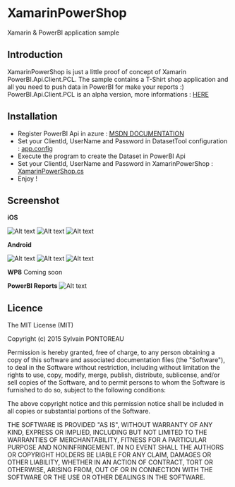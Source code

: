 XamarinPowerShop
=======

Xamarin &amp; PowerBI application sample


## Introduction

XamarinPowerShop is just a little proof of concept of Xamarin PowerBI.Api.Client.PCL.
The sample contains a T-Shirt shop application and all you need to push data in PowerBI for make your reports :)
PowerBI.Api.Client.PCL is an alpha version, more informations : [HERE](https://github.com/Vtek/PowerBI.Api.Client/wiki/PCL)


## Installation

- Register PowerBI Api in azure : [MSDN DOCUMENTATION](https://msdn.microsoft.com/en-us/library/dn877544.aspx)
- Set your ClientId, UserName and Password in DatasetTool configuration : [app.config](https://github.com/Vtek/XamarinPowerShop/blob/master/src/DatasetTool/app.config)
- Execute the program to create the Dataset in PowerBI Api
- Set your ClientId, UserName and Password in XamarinPowerShop : [XamarinPowerShop.cs](https://github.com/Vtek/XamarinPowerShop/blob/master/src/XamarinPowerShop/XamarinPowerShop.cs)
- Enjoy !

## Screenshot

**iOS**

![Alt text](http://sylvain.pontoreau.com/wp-content/uploads/2015/02/iOS-Screen1.png "iOS screenshot 1")
![Alt text](http://sylvain.pontoreau.com/wp-content/uploads/2015/02/iOS-Screen2.png "iOS screenshot 2")
![Alt text](http://sylvain.pontoreau.com/wp-content/uploads/2015/02/iOS-Screen4.png "iOS screenshot 4")

**Android**

![Alt text](http://sylvain.pontoreau.com/wp-content/uploads/2015/02/Android-Screen1.png "Android screenshot 1")
![Alt text](http://sylvain.pontoreau.com/wp-content/uploads/2015/02/Android-Screen2.png "Android screenshot 2")
![Alt text](http://sylvain.pontoreau.com/wp-content/uploads/2015/02/Android-Screen4.png "Android screenshot 4")

**WP8**
Coming soon

**PowerBI Reports**
![Alt text](http://sylvain.pontoreau.com/wp-content/uploads/2015/02/PowerBI.png "PowerBI T-Shirt shop screenshot")


## Licence
The MIT License (MIT)

Copyright (c) 2015 Sylvain PONTOREAU

Permission is hereby granted, free of charge, to any person obtaining a copy
of this software and associated documentation files (the "Software"), to deal
in the Software without restriction, including without limitation the rights
to use, copy, modify, merge, publish, distribute, sublicense, and/or sell
copies of the Software, and to permit persons to whom the Software is
furnished to do so, subject to the following conditions:

The above copyright notice and this permission notice shall be included in all
copies or substantial portions of the Software.

THE SOFTWARE IS PROVIDED "AS IS", WITHOUT WARRANTY OF ANY KIND, EXPRESS OR
IMPLIED, INCLUDING BUT NOT LIMITED TO THE WARRANTIES OF MERCHANTABILITY,
FITNESS FOR A PARTICULAR PURPOSE AND NONINFRINGEMENT. IN NO EVENT SHALL THE
AUTHORS OR COPYRIGHT HOLDERS BE LIABLE FOR ANY CLAIM, DAMAGES OR OTHER
LIABILITY, WHETHER IN AN ACTION OF CONTRACT, TORT OR OTHERWISE, ARISING FROM,
OUT OF OR IN CONNECTION WITH THE SOFTWARE OR THE USE OR OTHER DEALINGS IN THE
SOFTWARE.
